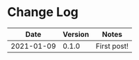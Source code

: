 # Change Log

| Date       | Version | Notes       |
| ---------- | ------- | ----------- |
| 2021-01-09 | 0.1.0   | First post! |
